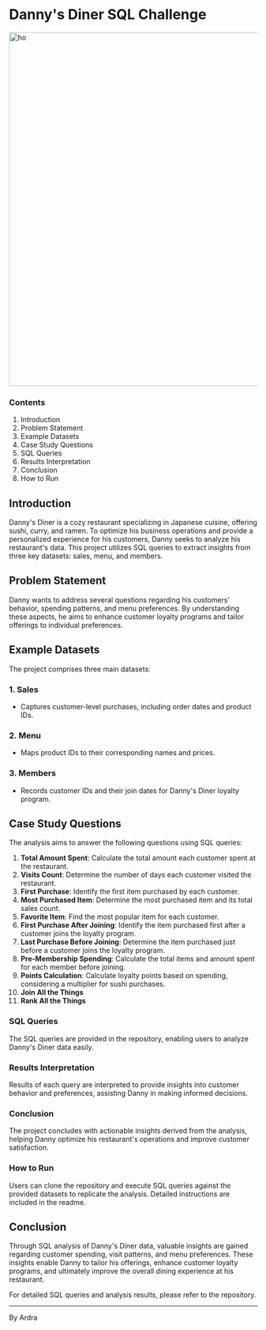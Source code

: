 # Danny's Diner SQL Challenge

<img width="716" alt="ho" src="https://github.com/Ard313/DannyDiner_SQLChallenge/assets/122507060/5b7234b8-dee9-4633-804f-d9d5e44bb972">


### Contents
1. Introduction
2. Problem Statement
3. Example Datasets
4. Case Study Questions
5. SQL Queries
6. Results Interpretation
7. Conclusion
8. How to Run




## Introduction
Danny's Diner is a cozy restaurant specializing in Japanese cuisine, offering sushi, curry, and ramen. To optimize his business operations and provide a personalized experience for his customers, Danny seeks to analyze his restaurant's data. This project utilizes SQL queries to extract insights from three key datasets: sales, menu, and members.

## Problem Statement
Danny wants to address several questions regarding his customers' behavior, spending patterns, and menu preferences. By understanding these aspects, he aims to enhance customer loyalty programs and tailor offerings to individual preferences.

## Example Datasets
The project comprises three main datasets:

### 1. Sales
- Captures customer-level purchases, including order dates and product IDs.

### 2. Menu
- Maps product IDs to their corresponding names and prices.

### 3. Members
- Records customer IDs and their join dates for Danny's Diner loyalty program.

## Case Study Questions
The analysis aims to answer the following questions using SQL queries:

1. **Total Amount Spent**: Calculate the total amount each customer spent at the restaurant.
2. **Visits Count**: Determine the number of days each customer visited the restaurant.
3. **First Purchase**: Identify the first item purchased by each customer.
4. **Most Purchased Item**: Determine the most purchased item and its total sales count.
5. **Favorite Item**: Find the most popular item for each customer.
6. **First Purchase After Joining**: Identify the item purchased first after a customer joins the loyalty program.
7. **Last Purchase Before Joining**: Determine the item purchased just before a customer joins the loyalty program.
8. **Pre-Membership Spending**: Calculate the total items and amount spent for each member before joining.
9. **Points Calculation**: Calculate loyalty points based on spending, considering a multiplier for sushi purchases.
10. **Join All the Things**
11. **Rank All the Things**


### SQL Queries
The SQL queries are provided in the repository, enabling users to analyze Danny's Diner data easily.

### Results Interpretation
Results of each query are interpreted to provide insights into customer behavior and preferences, assisting Danny in making informed decisions.

### Conclusion
The project concludes with actionable insights derived from the analysis, helping Danny optimize his restaurant's operations and improve customer satisfaction.

### How to Run
Users can clone the repository and execute SQL queries against the provided datasets to replicate the analysis. Detailed instructions are included in the readme.

## Conclusion
Through SQL analysis of Danny's Diner data, valuable insights are gained regarding customer spending, visit patterns, and menu preferences. These insights enable Danny to tailor his offerings, enhance customer loyalty programs, and ultimately improve the overall dining experience at his restaurant.

For detailed SQL queries and analysis results, please refer to the repository.

---

By Ardra
